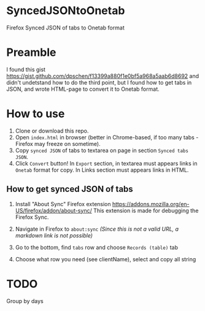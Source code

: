 # SyncedJSONtoOnetab
Firefox Synced JSON of tabs to Onetab format

# Preamble

I found this gist https://gist.github.com/dpschen/f13399a880f1e0bf5a968a5aab6d8692 and didn't undetstand how to do the third point, but I found how to get tabs in JSON, and wrote HTML-page to convert it to Onetab format.

# How to use

1. Clone or download this repo.
2. Open `index.html` in browser (better in Chrome-based, if too many tabs - Firefox may freeze on sometime).
3. Сopy `synced JSON` of tabs to textarea on page in section `Synced tabs JSON`.
4. Click `Convert` button! In `Export` section, in textarea must appears links in `Onetab` format for copy. In Links section must appears links in HTML.

## How to get synced JSON of tabs

1. Install "About Sync" Firefox extension
https://addons.mozilla.org/en-US/firefox/addon/about-sync/
This extension is made for debugging the Firefox Sync.

2. Navigate in Firefox to `about:sync` *(Since this is not a valid URL, a markdown link is not possible)*

3. Go to the bottom, find `tabs` row and choose `Records (table)` tab

4. Choose what row you need (see clientName), select and copy all string

# TODO

Group by days
